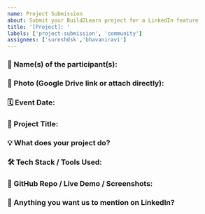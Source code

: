 ```yaml
---
name: Project Submission
about: Submit your Build2Learn project for a LinkedIn feature
title: '[Project]: '
labels: ['project-submission', 'community']
assignees: ['sureshdsk','bhavaniravi']
---
```



### 👥 Name(s) of the participant(s):
<!-- Mention all contributors involved in the project -->

### 📸 Photo (Google Drive link or attach directly):
<!-- Paste Drive link or upload a photo in the comment after submitting -->

### 🗓️ Event Date:
<!-- Example: March 16, 2025 -->

### 🧠 Project Title:
<!-- Short, clear, and creative title for your project -->

### 💡 What does your project do?
<!-- Explain what the project is about, what problem it solves, or what it demonstrates -->

### 🛠️ Tech Stack / Tools Used:
<!-- List down tools, libraries, or technologies you used -->

### 🔗 GitHub Repo / Live Demo / Screenshots:
<!-- Share all relevant links (repo, live site, screenshots, etc.) -->

### 💬 Anything you want us to mention on LinkedIn?
<!-- A fun fact, challenge you faced, something unique about your build or team story -->
